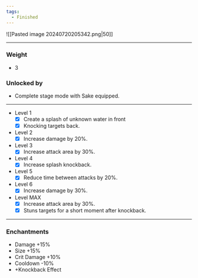 ```yaml
---
tags:
  - Finished
---
```

![[Pasted image 20240720205342.png|50]]

---
### Weight
- 3
### Unlocked by
- Complete stage mode with 
Sake equipped.

---
- Level 1
	- [x] Create a splash of unknown water in front
	- [x] Knocking targets back.
- Level 2
	- [x] Increase damage by 20%.
- Level 3
	- [x] Increase attack area by 30%.
- Level 4
	- [x] Increase splash knockback.
- Level 5
	- [x] Reduce time between attacks by 20%.
- Level 6
	- [x] Increase damage by 30%.
- Level MAX
	- [x] Increase attack area by 30%.
	- [x] Stuns targets for a short moment after knockback.

---
### Enchantments
- Damage +15%
- Size +15%
- Crit Damage +10%
- Cooldown -10%
- +Knockback Effect